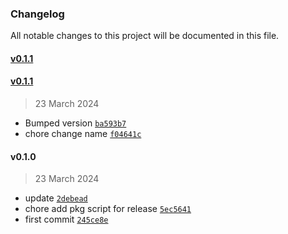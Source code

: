 ### Changelog

All notable changes to this project will be documented in this file. 

#### [v0.1.1](https://github.com/zumerlab/tinybox-scss-lint/compare/v0.1.1...v0.1.1)

#### [v0.1.1](https://github.com/zumerlab/tinybox-scss-lint/compare/v0.1.0...v0.1.1)

> 23 March 2024

- Bumped version [`ba593b7`](https://github.com/zumerlab/tinybox-scss-lint/commit/ba593b762d3c8c55aec307904442eb9652737af8)
- chore change name [`f04641c`](https://github.com/zumerlab/tinybox-scss-lint/commit/f04641c9795a69984e3a87d934264b9e149defe6)

#### v0.1.0

> 23 March 2024

- update [`2debead`](https://github.com/zumerlab/tinybox-scss-lint/commit/2debeadefcf28a8bfb2c473329212b8ef09cb957)
- chore add pkg script for release [`5ec5641`](https://github.com/zumerlab/tinybox-scss-lint/commit/5ec5641ca4e489d09c18da32fa7b85edec9fca53)
- first commit [`245ce8e`](https://github.com/zumerlab/tinybox-scss-lint/commit/245ce8edd205e811cad5d23ae34b9d0f234f1cb9)

